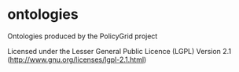 ontologies
==========

Ontologies produced by the PolicyGrid project

Licensed under the Lesser General Public Licence (LGPL) Version 2.1 (http://www.gnu.org/licenses/lgpl-2.1.html)
